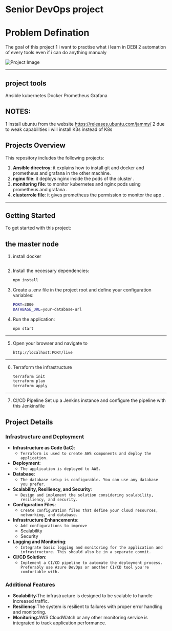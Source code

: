 # Senior DevOps project
# Problem Defination 
The goal of this project 
1 i want to practise what i learn in DEBI
2 automation of every tools even if i can do anything manualy 

![Project Image](https://raw.githubusercontent.com/fadykaram88/Senior-1-/refs/heads/main/0_2AQG1Fcu8GgfKtYf.webp?token=GHSAT0AAAAAADBK4I3VNA5PDR3IJFJKK5M2Z7ILHPA)

---

## project tools 
Ansible
kubernetes
Docker
Prometheus
Grafana

## NOTES:
1 install ubuntu from the website 
https://releases.ubuntu.com/jammy/
2 due to weak capabilities i will install K3s instead of K8s

## Projects Overview

This repository includes the following projects:

1. **Ansible directroy**:  it explains how to install git and docker and prometheus and grafana in the other machine.
2. **nginx file**: it deploys nginx inside the pods of the cluster .
3. **monitoring file**: to monitor kubernetes and nginx pods using prometheus and grafana .
4. **clusterrole file**: it gives prometheus the permission to monitor the app .
---

## Getting Started

To get started with this project:
## the master node 
1. install docker 
   ``` sudo apt install -y docker.io
   ```
2. Install the necessary dependencies:
    ```bash
   npm install
   ```
3. Create a .env file in the project root and define your configuration variables:
    ```bash
   PORT=3000
   DATABASE_URL=your-database-url
    ```
4. Run the application:
    ```bash
   npm start
---
5. Open your browser and navigate to
    ```bash
   http://localhost:PORT/live
---
6. Terraform the infrastructure
    ```bash
   terraform init
   terraform plan
   terraform apply
---

7. CI/CD Pipeline 
Set up a Jenkins instance and configure the pipeline with this Jenkinsfile
## Project Details
### Infrastructure and Deployment
- **Infrastructure as Code (IaC)**:
  - `Terraform is used to create AWS components and deploy the application.`
- **Deployment**:
  - `The application is deployed to AWS.`
- **Database**:
  - `The database setup is configurable. You can use any database you prefer.`
- **Scalability, Resiliency, and Security**:
  - `Design and implement the solution considering scalability, resiliency, and security.`
- **Configuration Files**:
  - `Create configuration files that define your cloud resources, networking, and database.`
- **Infrastructure Enhancements**:
  - `Add configurations to improve`
  - Scalability
  - Security
- **Logging and Monitoring**:
  - `Integrate basic logging and monitoring for the application and infrastructure. This should also be in a separate commit.`
- **CI/CD Solution**:
  - `Implement a CI/CD pipeline to automate the deployment process. Preferably use Azure DevOps or another CI/CD tool you're comfortable with.`


### Additional Features
- **Scalability**:The infrastructure is designed to be scalable to handle increased traffic.
- **Resiliency**:The system is resilient to failures with proper error handling and monitoring.
- **Monitoring**:AWS CloudWatch or any other monitoring service is integrated to track application performance.



